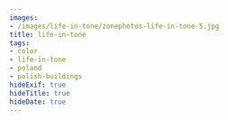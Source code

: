 ```yaml
---
images:
- /images/life-in-tone/zonephotos-life-in-tone-5.jpg
title: life-in-tone
tags:
- color
- life-in-tone
- poland
- polish-buildings
hideExif: true
hideTitle: true
hideDate: true
---
```

